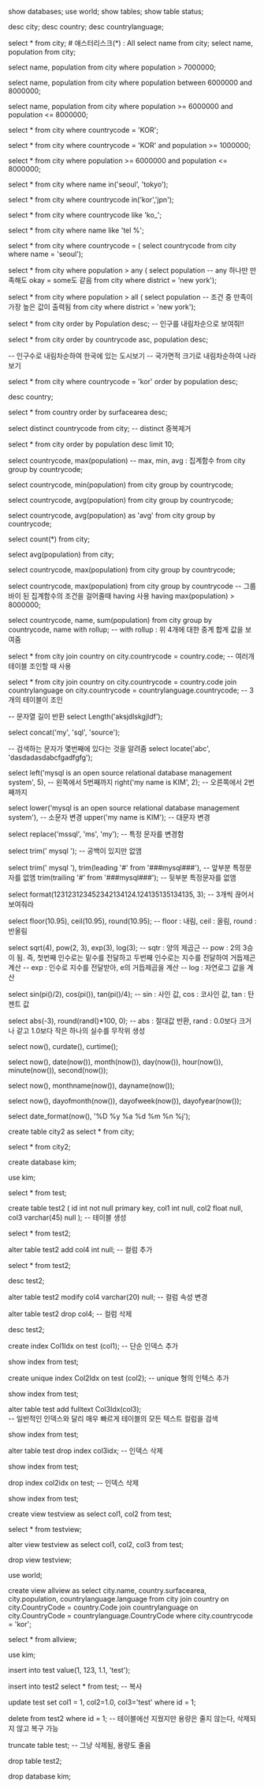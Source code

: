 show databases;
use world;
show tables;
show table status;

desc city;
desc country;
desc countrylanguage;

select * from city;  # 애스터리스크(*) : All
select name from city;
select name, population from city;

select name, population
from city
where population > 7000000;

select name, population
from city
where population between 6000000 and 8000000;

select name, population
from city
where population >= 6000000 and population <= 8000000; 

select *
from city
where countrycode = 'KOR';

select *
from city
where countrycode = 'KOR'
and population >= 1000000;

select *
from city
where population >= 6000000 and population <= 8000000; 

select *
from city
where name in('seoul', 'tokyo');

select *
from city
where countrycode in('kor','jpn');

select *
from city
where countrycode like 'ko_';

select *
from city
where name like 'tel %';

select *
from city
where countrycode = ( select countrycode
					from city
                    where name = 'seoul');
                    
select *
from city
where population > any ( select population    -- any 하나만 만족해도 okay  = some도 같음
					                     from city
                                         where district = 'new york');
                    
select *
from city
where population > all ( select population    -- 조건 중 만족이 가장 높은 값이 출력됨
					                  from city
                                       where district = 'new york');
                    
select *
from city
order by Population desc;  -- 인구를 내림차순으로 보여줘!!

select *
from city
order by countrycode asc, population desc;

-- 인구수로 내림차순하여 한국에 있는 도시보기
-- 국가면적 크기로 내림차순하여 나라보기

select *
from city
where countrycode = 'kor'
order by population desc;

desc country;

select *
from country
order by surfacearea desc;

select distinct countrycode from city;      -- distinct 중복제거  

select * from city
order by population desc limit 10;

select countrycode, max(population)       -- max, min, avg : 집계함수
from city
group by countrycode;


select countrycode, min(population)
from city
group by countrycode;

select countrycode, avg(population)
from city
group by countrycode;

select countrycode, avg(population) as 'avg'
from city
group by countrycode;

select count(*)
from city;

select avg(population)
from city;

select countrycode, max(population)
from city
group by countrycode;

select countrycode, max(population)
from city
group by countrycode                                              -- 그룹바이 된 집계함수의 조건을 걸어줄때 having 사용
having max(population) > 8000000;

select countrycode, name, sum(population)
from city
group by countrycode, name with rollup;                   -- with rollup : 위 4개에 대한 중계 합계 값을 보여줌

select *
from city
join country on city.countrycode = country.code;            -- 여러개 테이블 조인할 때 사용

select *
from city
join country on city.countrycode = country.code
join countrylanguage on city.countrycode = countrylanguage.countrycode;                    -- 3개의 테이블이 조인

-- 문자열 길이 반환
select Length('aksjdlskgjldf');

select concat('my', 'sql', 'source');

-- 검색하는 문자가 몇번째에 있다는 것을 알려줌
select locate('abc', 'dasdadasdabcfgadfgfg');


select 
left('mysql is an open source relational database management system', 5),  -- 왼쪽에서 5번째까지
right('my name is KIM', 2);   -- 오른쪽에서 2번째까지

select
lower('mysql is an open source relational database management system'),  -- 소문자 변경
upper('my name is KIM');   -- 대문자 변경

select replace('mssql', 'ms', 'my');   -- 특정 문자를 변경함

select trim('          mysql        ');  -- 공백이 있지만 없앰

select trim('          mysql        '),
trim(leading '#' from '###mysql###'),   -- 앞부분 특정문자를 없앰
trim(trailing '#' from '###mysql###');  -- 뒷부분 특정문자를 없앰


select format(123123123452342134124.124135135134135, 3);
-- 3개씩 끊어서 보여줘라


select floor(10.95), ceil(10.95), round(10.95);
-- floor : 내림, ceil : 올림, round : 반올림

select sqrt(4), pow(2, 3), exp(3), log(3);
-- sqtr : 양의 제곱근
-- pow : 2의 3승이 됨. 즉, 첫번째 인수로는 밑수를 전달하고 두번째 인수로는 지수를 전달하여 거듭제곤 계산
-- exp : 인수로 지수를 전달받아, e의 거듭제곱을 계산
-- log : 자연로그 값을 계산

select sin(pi()/2), cos(pi()), tan(pi()/4);
-- sin : 사인 값, cos : 코사인 값, tan : 탄젠트 값

select abs(-3),
round(rand()*100, 0);
-- abs : 절대값 반환, rand : 0.0보다 크거나 같고 1.0보다 작은 하나의 실수를 무작위 생성

select now(), curdate(), curtime();

select now(), date(now()), month(now()), day(now()), hour(now()), minute(now()), second(now());

select now(), monthname(now()), dayname(now());

select now(), dayofmonth(now()), dayofweek(now()), dayofyear(now());

select date_format(now(), '%D %y %a %d %m %n %j');

create table city2 as select * from city;

select * from city2;

create database kim;

use kim;

select * from test;

create table test2 (
	id int not null primary key,
    col1 int null,
    col2 float null,
    col3 varchar(45) null
);
-- 테이블 생성

select * from test2;

alter table test2
add col4 int null;
-- 컬럼 추가

select * from test2;

desc test2;

alter table test2
modify col4 varchar(20) null;
-- 컬럼 속성 변경

alter table test2
drop col4;
-- 컬럼 삭제

desc test2;

create index Col1Idx
on test (col1);
-- 단순 인덱스 추가

show index from test;

create unique index Col2Idx
on test (col2);
-- unique 형의 인텍스 추가

show index from test;

alter table test
add fulltext Col3Idx(col3);    
-- 일반적인 인덱스와 달리 매우 빠르게 테이블의 모든 텍스트 컬럼을 검색

show index from test;

alter table test
drop index col3idx;
-- 인덱스 삭제

show index from test;

drop index col2idx on test;
-- 인덱스 삭제

show index from test;

create view testview as
select col1, col2
from test;

select * from testview;

alter view testview as
select col1, col2, col3
from test;

drop view testview;

use world;

create view allview as
select city.name, country.surfacearea, city.population, countrylanguage.language
from city
join country on city.CountryCode = country.Code
join countrylanguage on city.CountryCode = countrylanguage.CountryCode
where city.countrycode = 'kor';


select * from allview;

use kim;

insert into test
value(1, 123, 1.1, 'test');

insert into test2 select * from test;   -- 복사

update test
set col1 = 1, col2=1.0, col3='test'
where id = 1;

delete from test2
where id = 1;    -- 테이블에선 지웠지만 용량은 줄지 않는다, 삭제되지 않고 복구 가능

truncate table test;  -- 그냥 삭제됨, 용량도 줄음


drop table test2;

drop database kim;